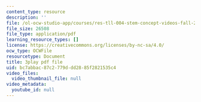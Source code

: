 ```yaml
---
content_type: resource
description: ''
file: /ol-ocw-studio-app/courses/res-tll-004-stem-concept-videos-fall-2013/bc7abbac87c2779ddd2885f2821535c4_6HtVKlFNb2A.pdf
file_size: 26508
file_type: application/pdf
learning_resource_types: []
license: https://creativecommons.org/licenses/by-nc-sa/4.0/
ocw_type: OCWFile
resourcetype: Document
title: 3play pdf file
uid: bc7abbac-87c2-779d-dd28-85f2821535c4
video_files:
  video_thumbnail_file: null
video_metadata:
  youtube_id: null
---
```

